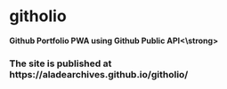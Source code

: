 # githolio
<strong>Github Portfolio PWA using Github Public API<\strong>
<h3>The site is published at https://aladearchives.github.io/githolio/</h3>

